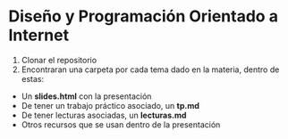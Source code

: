 
# Diseño y Programación Orientado a Internet

1. Clonar el repositorio
2. Encontraran una carpeta por cada tema dado en la materia, dentro de estas:
 - Un __slides.html__ con la presentación
 - De tener un trabajo práctico asociado, un __tp.md__
 - De tener lecturas asociadas, un __lecturas.md__
 - Otros recursos que se usan dentro de la presentación
